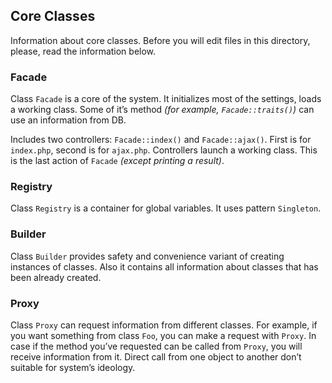 <h2>Core Classes</h2>

Information about core classes.
Before you will edit files in this directory, please, read the information below.

<h3>Facade</h3>
Class <code>Facade</code> is a core of the system. It initializes most of the settings, loads a working class.
Some of it’s method <i>(for example, <code>Facade::traits()</code>)</i> can use an information from DB.

Includes two controllers: <code>Facade::index()</code> and <code>Facade::ajax()</code>. First is for <code>index.php</code>, second is for <code>ajax.php</code>.
Controllers launch a working class. This is the last action of <code>Facade</code> <i>(except printing a result)</i>.

<h3>Registry</h3>
Class <code>Registry</code> is a container for global variables. It uses pattern <code>Singleton</code>.



<h3>Builder</h3>
Class <code>Builder</code> provides safety and convenience variant of creating instances of classes.
Also it contains all information about classes that has been already created.



<h3>Proxy</h3>
Class <code>Proxy</code> can request information from different classes.
For example, if you want something from class <code>Foo</code>, you can make a request with <code>Proxy</code>.
In case if the method you’ve requested can be called from <code>Proxy</code>, you will receive information from it.
Direct call from one object to another don’t suitable for system’s ideology.
